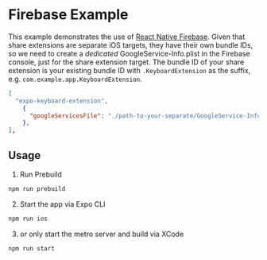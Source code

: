 # Firebase Example

This example demonstrates the use of [React Native Firebase](https://rnfirebase.io/). Given that share extensions are separate iOS targets, they have their own bundle IDs, so we need to create a _dedicated_ GoogleService-Info.plist in the Firebase console, just for the share extension target. The bundle ID of your share extension is your existing bundle ID with `.KeyboardExtension` as the suffix, e.g. `com.example.app.KeyboardExtension`.

```json
[
  "expo-keyboard-extension",
    {
      "googleServicesFile": "./path-to-your-separate/GoogleService-Info.plist",
    },
],
```

## Usage

1. Run Prebuild

```bash
npm run prebuild
```

2. Start the app via Expo CLI

```bash
npm run ios
```

3. or only start the metro server and build via XCode

```bash
npm run start
```
